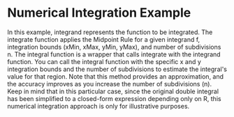 # Numerical Integration Example

In this example, integrand represents the function to be integrated. The integrate function applies the Midpoint Rule for a given integrand f, integration bounds (xMin, xMax, yMin, yMax), and number of subdivisions n. The integral function is a wrapper that calls integrate with the integrand function.
You can call the integral function with the specific x and y integration bounds and the number of subdivisions to estimate the integral's value for that region. Note that this method provides an approximation, and the accuracy improves as you increase the number of subdivisions (n).
Keep in mind that in this particular case, since the original double integral has been simplified to a closed-form expression depending only on R, this numerical integration approach is only for illustrative purposes.

